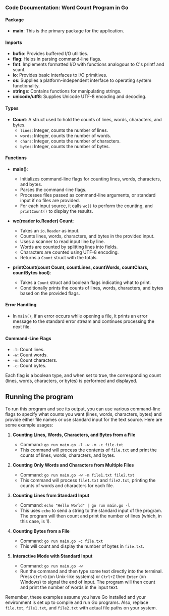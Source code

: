### Code Documentation: Word Count Program in Go

#### Package
- **main**: This is the primary package for the application.

#### Imports
- **bufio**: Provides buffered I/O utilities.
- **flag**: Helps in parsing command-line flags.
- **fmt**: Implements formatted I/O with functions analogous to C's printf and scanf.
- **io**: Provides basic interfaces to I/O primitives.
- **os**: Supplies a platform-independent interface to operating system functionality.
- **strings**: Contains functions for manipulating strings.
- **unicode/utf8**: Supplies Unicode UTF-8 encoding and decoding.

#### Types
- **Count**: A struct used to hold the counts of lines, words, characters, and bytes.
  - `lines`: Integer, counts the number of lines.
  - `words`: Integer, counts the number of words.
  - `chars`: Integer, counts the number of characters.
  - `bytes`: Integer, counts the number of bytes.

#### Functions

- **main()**:
  - Initializes command-line flags for counting lines, words, characters, and bytes.
  - Parses the command-line flags.
  - Processes files passed as command-line arguments, or standard input if no files are provided.
  - For each input source, it calls `wc()` to perform the counting, and `printCount()` to display the results.

- **wc(reader io.Reader) Count**:
  - Takes an `io.Reader` as input.
  - Counts lines, words, characters, and bytes in the provided input.
  - Uses a scanner to read input line by line.
  - Words are counted by splitting lines into fields.
  - Characters are counted using UTF-8 encoding.
  - Returns a `Count` struct with the totals.

- **printCount(count Count, countLines, countWords, countChars, countBytes bool)**:
  - Takes a `Count` struct and boolean flags indicating what to print.
  - Conditionally prints the counts of lines, words, characters, and bytes based on the provided flags.

#### Error Handling
- In `main()`, if an error occurs while opening a file, it prints an error message to the standard error stream and continues processing the next file.

#### Command-Line Flags
- `-l`: Count lines.
- `-w`: Count words.
- `-m`: Count characters.
- `-c`: Count bytes.

Each flag is a boolean type, and when set to true, the corresponding count (lines, words, characters, or bytes) is performed and displayed.

## Running the program

To run this program and see its output, you can use various command-line flags to specify what counts you want (lines, words, characters, bytes) and provide either file names or use standard input for the text source. Here are some example usages:

1. **Counting Lines, Words, Characters, and Bytes from a File**
   - Command: `go run main.go -l -w -m -c file.txt`
   - This command will process the contents of `file.txt` and print the counts of lines, words, characters, and bytes.

2. **Counting Only Words and Characters from Multiple Files**
   - Command: `go run main.go -w -m file1.txt file2.txt`
   - This command will process `file1.txt` and `file2.txt`, printing the counts of words and characters for each file.

3. **Counting Lines from Standard Input**
   - Command: `echo "Hello World" | go run main.go -l`
   - This uses `echo` to send a string to the standard input of the program. The program will then count and print the number of lines (which, in this case, is 1).

4. **Counting Bytes from a File**
   - Command: `go run main.go -c file.txt`
   - This will count and display the number of bytes in `file.txt`.

5. **Interactive Mode with Standard Input**
   - Command: `go run main.go -w`
   - Run the command and then type some text directly into the terminal. Press `Ctrl+D` (on Unix-like systems) or `Ctrl+Z` then `Enter` (on Windows) to signal the end of input. The program will then count and print the number of words in the input text.

Remember, these examples assume you have Go installed and your environment is set up to compile and run Go programs. Also, replace `file.txt`, `file1.txt`, and `file2.txt` with actual file paths on your system.
